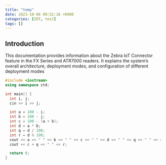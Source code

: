 ```yaml
---
title: "temp"
date: 2023-10-06 09:52:18 +0900
categories: [IOT, test]
tags: []
---
```




## Introduction
This documentation provides information about the Zebra IoT Connector feature in the FX Series and ATR7000 readers. It explains the system’s overall architecture, deployment modes, and configuration of different deployment modes

```cpp
#include <iostream>
using namespace std;

int main() {
  int i, j;
  cin >> i >> j;

  int a = 100 - i;
  int b = 100 - j;
  int c = 100 - (a + b);
  int d = a * b;
  int q = d / 100;
  int r = d % 100;
  cout << a << " " << b << " " << c << " " << d << " " << q << " " << r << "\n";
  cout << c + q << " " << r;

  return 0;
}
```